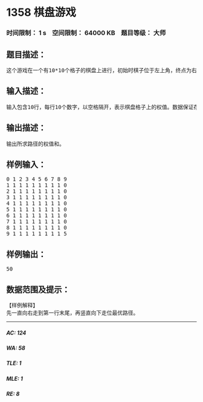 # 1358 棋盘游戏   
### 时间限制： 1 s&nbsp;&nbsp;&nbsp;&nbsp;空间限制： 64000 KB&nbsp;&nbsp;&nbsp;&nbsp;题目等级： 大师  
## 题目描述：  

<pre>
这个游戏在一个有10*10个格子的棋盘上进行，初始时棋子位于左上角，终点为右下角，棋盘上每个格子内有一个0到9的数字，每次棋子可以往右方或下方的相邻格子移动，求一条经过数字之和最小且经过0到9的所有数字的合法路径，输出其长度。（经过的数字包括左上角和右下角）
</pre>
  
  
## 输入描述：  

<pre>
输入包含10行，每行10个数字，以空格隔开，表示棋盘格子上的权值。数据保证存在合法路径。
</pre>
  
  
## 输出描述：  

<pre>
输出所求路径的权值和。
</pre>
  
  
## 样例输入：  

<pre>
0 1 2 3 4 5 6 7 8 9
1 1 1 1 1 1 1 1 1 0
2 1 1 1 1 1 1 1 1 0
3 1 1 1 1 1 1 1 1 0
4 1 1 1 1 1 1 1 1 0
5 1 1 1 1 1 1 1 1 0
6 1 1 1 1 1 1 1 1 0
7 1 1 1 1 1 1 1 1 0
8 1 1 1 1 1 1 1 1 0
9 1 1 1 1 1 1 1 1 5
</pre>
  
  
## 样例输出：  

<pre>
50
</pre>
  
  
## 数据范围及提示：  

<pre>
【样例解释】
先一直向右走到第一行末尾，再竖直向下走位最优路径。
</pre>
  
  
***  

##### AC: 124  
##### WA: 58  
##### TLE: 1  
##### MLE: 1  
##### RE: 8  
